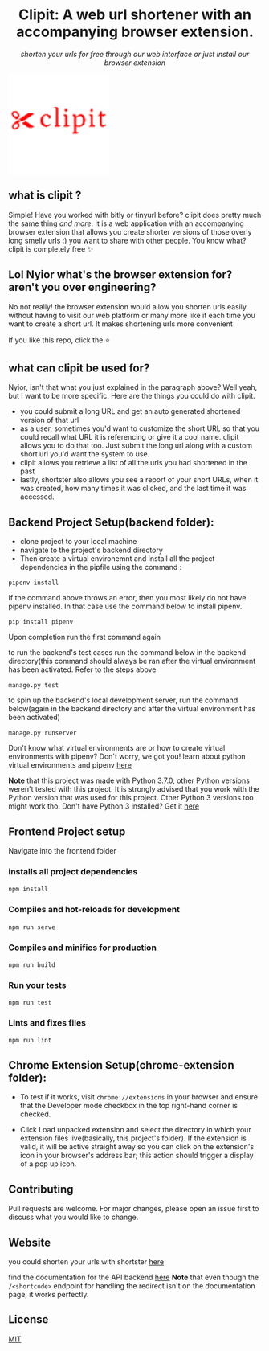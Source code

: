 <h1 align="center">
	Clipit: A web url shortener with an accompanying browser extension.
</h1>

<p align="center">
	<i>
        shorten your urls for free through our web 
        interface or just install our browser extension
    </i>
</p>


<img align="center" width="200" height="200" src="./frontend/src/assets/clipit-logo.png">



## what is clipit ?
Simple! Have you worked with bitly or tinyurl before? clipit 
does pretty much the same thing *and more*. It is a web application
with an accompanying browser extension that allows
you create shorter versions of those overly long smelly urls :) 
you want to share with other people. You know what? clipit 
is completely free :sparkles:

## Lol Nyior what's the browser extension for? aren't you over engineering?
No not really! the browser extension would allow 
you shorten urls easily without having to visit our web platform 
or many more like it each time you want to create a short url. 
It makes shortening urls more convenient

If you like this repo, click the :star:

## what can clipit be used for?
Nyior, isn't that what you just explained in the paragraph above? 
Well yeah, but I want to be more specific. Here are the things you could 
do with clipit.

- you could submit a long URL and get an auto generated shortened version of that url
- as a user, sometimes you'd want to customize the short URL so that you could recall what URL it is referencing or give it a cool name. clipit allows you to do that too. Just submit the long url along with a custom short url you'd want the system to use.
- clipit allows you retrieve a list of all the urls you had shortened in the past
- lastly, shortster also allows you see a report of your short URLs, when it was created, how many times it was clicked, and the last time it was accessed.


## Backend Project Setup(backend folder): 

* clone project to your local machine
* navigate to the project's backend directory
* Then create a virtual environemnt and install all the project dependencies in the pipfile using the command :

```
pipenv install

```
If the command above throws an error, then you most likely do not have pipenv installed. In that case use the command below to install pipenv.

```
pip install pipenv

```

Upon completion run the first command again

to run the backend's test cases run the command below in the backend directory(this command should always be ran after the virtual environment has been activated. Refer to the steps above

```
manage.py test

```

to spin up the backend's local development server, run the command below(again in the backend directory and after the virtual environment has been activated)

```
manage.py runserver

```

Don't know what virtual environments are or how to create virtual environments with pipenv?
Don't worry, we got you! learn about python virtual environments and pipenv [here](https://docs.python-guide.org/dev/virtualenvs/#:~:text=virtualenv%20is%20a%20tool%20to,standalone%2C%20in%20place%20of%20Pipenv.)


**Note** that this project was made with Python 3.7.0, other Python versions weren't tested with this project. It is strongly advised that you work with the Python version that was used for this project. Other Python 3 versions too might work tho.
Don't have Python 3 installed? Get it [here](https://www.python.org/downloads/)


## Frontend Project setup

Navigate into the frontend folder

### installs all project dependencies
```
npm install
```

### Compiles and hot-reloads for development
```
npm run serve
```

### Compiles and minifies for production
```
npm run build
```

### Run your tests
```
npm run test
```

### Lints and fixes files
```
npm run lint
```

## Chrome Extension Setup(chrome-extension folder): 

- To test if it works, visit ```chrome://extensions``` in your browser and ensure that the Developer mode checkbox in the top right-hand corner is checked.

- Click Load unpacked extension and select the directory in which your extension files live(basically, this project's folder). If the extension is valid, it will be active straight away so you can click on the extension's icon in your browser's address bar; this action should trigger a display of a pop up icon.


## Contributing
Pull requests are welcome. For major changes, please open an issue first to discuss what you would like to change.

## Website
you could shorten your urls with shortster [here](https://shter.netlify.app/)


find the documentation for the API backend [here](https://shter.herokuapp.com)
**Note** that even though the ``` /<shortcode> ``` endpoint for handling the redirect
isn't on the documentation page, it works perfectly.


## License
[MIT](https://choosealicense.com/licenses/mit/)
